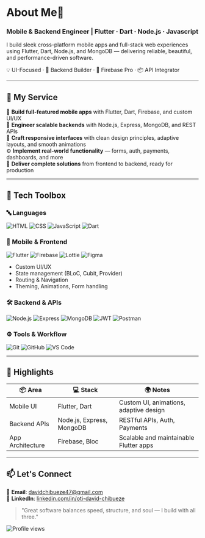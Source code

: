 # About Me🥼
### Mobile & Backend Engineer | Flutter · Dart · Node.js · Javascript

I build sleek cross-platform mobile apps and full-stack web experiences using Flutter, Dart, Node.js, and MongoDB — delivering reliable, beautiful, and performance-driven software.

💡 UI-Focused · 🔧 Backend Builder · 🧱 Firebase Pro · 📦 API Integrator

---

## 🎁 My Service

📱 **Build full-featured mobile apps** with Flutter, Dart, Firebase, and custom UI/UX  
🧠 **Engineer scalable backends** with Node.js, Express, MongoDB, and REST APIs  
🎨 **Craft responsive interfaces** with clean design principles, adaptive layouts, and smooth animations  
⚙️ **Implement real-world functionality** — forms, auth, payments, dashboards, and more  
🚀 **Deliver complete solutions** from frontend to backend, ready for production

---

## 🧰 Tech Toolbox

### 🔤 Languages  
![HTML](https://img.shields.io/badge/-HTML5-E34F26?logo=html5&logoColor=fff)
![CSS](https://img.shields.io/badge/-CSS3-1572B6?logo=css3&logoColor=fff)
![JavaScript](https://img.shields.io/badge/-JavaScript-F7DF1E?logo=javascript&logoColor=000)
![Dart](https://img.shields.io/badge/-Dart-0175C2?logo=dart&logoColor=fff)

### 📱 Mobile & Frontend  
![Flutter](https://img.shields.io/badge/-Flutter-02569B?logo=flutter&logoColor=white)
![Firebase](https://img.shields.io/badge/-Firebase-FFCA28?logo=firebase&logoColor=000)
![Lottie](https://img.shields.io/badge/-Lottie-00BCD4?logo=lottie&logoColor=fff)
![Figma](https://img.shields.io/badge/-Figma-F24E1E?logo=figma&logoColor=fff)

- Custom UI/UX  
- State management (BLoC, Cubit, Provider)  
- Routing & Navigation  
- Theming, Animations, Form handling

### 🛠️ Backend & APIs  
![Node.js](https://img.shields.io/badge/-Node.js-339933?logo=node.js&logoColor=fff)
![Express](https://img.shields.io/badge/-Express-000000?logo=express&logoColor=fff)
![MongoDB](https://img.shields.io/badge/-MongoDB-47A248?logo=mongodb&logoColor=fff)
![JWT](https://img.shields.io/badge/-JWT-000000?logo=jsonwebtokens&logoColor=fff)
![Postman](https://img.shields.io/badge/-Postman-FF6C37?logo=postman&logoColor=fff)

### ⚙️ Tools & Workflow  
![Git](https://img.shields.io/badge/-Git-F05032?logo=git&logoColor=fff)
![GitHub](https://img.shields.io/badge/-GitHub-181717?logo=github&logoColor=fff)
![VS Code](https://img.shields.io/badge/-VS_Code-007ACC?logo=visual-studio-code&logoColor=fff)

---

## 🧠 Highlights

| 📦 Area | 💻 Stack | 🌍 Notes |
|--------|---------|--------|
| Mobile UI | Flutter, Dart | Custom UI, animations, adaptive design |
| Backend APIs | Node.js, Express, MongoDB | RESTful APIs, Auth, Payments |
| App Architecture | Firebase, Bloc | Scalable and maintainable Flutter apps |

---

## 📫 Let's Connect

📧 **Email**: [davidchibueze47@gmail.com](mailto:davidchibueze47@gmail.com)  
💼 **LinkedIn**: [linkedin.com/in/oti-david-chibueze](https://linkedin.com/in/oti-david-chibueze)

> "Great software balances speed, structure, and soul — I build with all three."

![Profile views](https://komarev.com/ghpvc/?username=davidchibueze&color=blue&style=flat)
